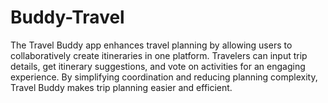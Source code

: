 # Buddy-Travel
The Travel Buddy app enhances travel planning by allowing users to collaboratively create itineraries in one platform. Travelers can input trip details, get itinerary suggestions, and vote on activities for an engaging experience. By simplifying coordination and reducing planning complexity, Travel Buddy makes trip planning easier and efficient.
